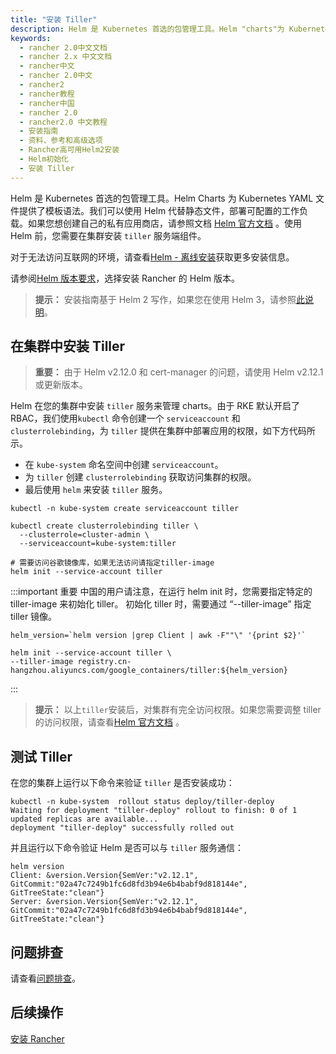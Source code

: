 ```yaml
---
title: "安装 Tiller"
description: Helm 是 Kubernetes 首选的包管理工具。Helm "charts"为 Kubernetes YAML 文件提供了模板语法。我们可以使用 Helm 部署可配置的工作负载，来代替使用静态文件的方式。如果您想创建自己的私有应用商店，请参照文档 [https://helm.sh/](https://helm.sh/) 。使用 Helm 前，您需要在集群安装 `tiller` 服务端组件。
keywords:
  - rancher 2.0中文文档
  - rancher 2.x 中文文档
  - rancher中文
  - rancher 2.0中文
  - rancher2
  - rancher教程
  - rancher中国
  - rancher 2.0
  - rancher2.0 中文教程
  - 安装指南
  - 资料、参考和高级选项
  - Rancher高可用Helm2安装
  - Helm初始化
  - 安装 Tiller
---
```


Helm 是 Kubernetes 首选的包管理工具。Helm Charts 为 Kubernetes YAML 文件提供了模板语法。我们可以使用 Helm 代替静态文件，部署可配置的工作负载。如果您想创建自己的私有应用商店，请参照文档 [Helm 官方文档](https://helm.sh/) 。使用 Helm 前，您需要在集群安装 `tiller` 服务端组件。

对于无法访问互联网的环境，请查看[Helm - 离线安装](/docs/rancher2/installation/options/air-gap-helm2/install-rancher/_index)获取更多安装信息。

请参阅[Helm 版本要求](/docs/rancher2/installation/options/helm-version/_index)，选择安装 Rancher 的 Helm 版本。

> **提示：** 安装指南基于 Helm 2 写作，如果您在使用 Helm 3，请参照[此说明](/docs/rancher2/installation/k8s-install/helm-rancher/_index)。

## 在集群中安装 Tiller

> **重要：** 由于 Helm v2.12.0 和 cert-manager 的问题，请使用 Helm v2.12.1 或更新版本。

Helm 在您的集群中安装 `tiller` 服务来管理 charts。由于 RKE 默认开启了 RBAC，我们使用`kubectl` 命令创建一个 `serviceaccount` 和 `clusterrolebinding`，为 `tiller` 提供在集群中部署应用的权限，如下方代码所示。

- 在 `kube-system` 命名空间中创建 `serviceaccount`。
- 为 `tiller` 创建 `clusterrolebinding` 获取访问集群的权限。
- 最后使用 `helm` 来安装 `tiller` 服务。

```plain
kubectl -n kube-system create serviceaccount tiller

kubectl create clusterrolebinding tiller \
  --clusterrole=cluster-admin \
  --serviceaccount=kube-system:tiller

# 需要访问谷歌镜像库，如果无法访问请指定tiller-image
helm init --service-account tiller
```

:::important 重要
中国的用户请注意，在运行 helm init 时，您需要指定特定的 tiller-image 来初始化 tiller。
初始化 tiller 时，需要通过 “--tiller-image” 指定 tiller 镜像。

```
helm_version=`helm version |grep Client | awk -F""\" '{print $2}'`

helm init --service-account tiller \
--tiller-image registry.cn-hangzhou.aliyuncs.com/google_containers/tiller:${helm_version}
```

:::

> **提示：** 以上`tiller`安装后，对集群有完全访问权限。如果您需要调整 tiller 的访问权限，请查看[Helm 官方文档](https://docs.helm.sh/using_helm/#role-based-access-control) 。

## 测试 Tiller

在您的集群上运行以下命令来验证 `tiller` 是否安装成功：

```
kubectl -n kube-system  rollout status deploy/tiller-deploy
Waiting for deployment "tiller-deploy" rollout to finish: 0 of 1 updated replicas are available...
deployment "tiller-deploy" successfully rolled out
```

并且运行以下命令验证 Helm 是否可以与 `tiller` 服务通信：

```
helm version
Client: &version.Version{SemVer:"v2.12.1", GitCommit:"02a47c7249b1fc6d8fd3b94e6b4babf9d818144e", GitTreeState:"clean"}
Server: &version.Version{SemVer:"v2.12.1", GitCommit:"02a47c7249b1fc6d8fd3b94e6b4babf9d818144e", GitTreeState:"clean"}
```

## 问题排查

请查看[问题排查](/docs/rancher2/installation/options/helm2/helm-init/troubleshooting/_index)。

## 后续操作

[ 安装 Rancher](/docs/rancher2/installation/options/helm2/helm-rancher/_index)

